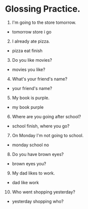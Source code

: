 # Glossing Practice.

1. I'm going to the store tomorrow.
  * tomorrow store i go
2. I already ate pizza.
  * pizza eat finish
3. Do you like movies?
  * movies you like?
4. What's your friend's name?
  * your friend's name?
5. My book is purple.
  * my book purple
6. Where are you going after school?
  * school finish, where you go?
7. On Monday I'm not going to school.
  * monday school no
8. Do you have brown eyes?
  * brown eyes you?
9. My dad likes to work.
  * dad like work
10. Who went shopping yesterday?
  * yesterday shopping who?
